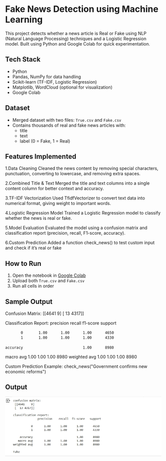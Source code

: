 # Fake News Detection using Machine Learning

This project detects whether a news article is Real or Fake using NLP (Natural Language Processing) techniques and a Logistic Regression model. Built using Python and Google Colab for quick experimentation.

## Tech Stack

- Python 
- Pandas, NumPy for data handling
- Scikit-learn (TF-IDF, Logistic Regression)
- Matplotlib, WordCloud (optional for visualization)
- Google Colab 

##  Dataset

- Merged dataset with two files: `True.csv` and `Fake.csv`
- Contains thousands of real and fake news articles with:
  - title
  - text
  - label (0 = Fake, 1 = Real)
## Features Implemented
1.Data Cleaning
Cleaned the news content by removing special characters, punctuation, converting to lowercase, and removing extra spaces.

2.Combined Title & Text
Merged the title and text columns into a single content column for better context and accuracy.

3.TF-IDF Vectorization
Used TfidfVectorizer to convert text data into numerical format, giving weight to important words.

4.Logistic Regression Model
Trained a Logistic Regression model to classify whether the news is real or fake.

5.Model Evaluation
Evaluated the model using a confusion matrix and classification report (precision, recall, F1-score, accuracy).

 6.Custom Prediction
Added a function check_news() to test custom input and check if it’s real or fake

## How to Run

1. Open the notebook in [Google Colab](https://colab.research.google.com/)
2. Upload both `True.csv` and `Fake.csv`
3. Run all cells in order

## Sample Output
Confusion Matrix:
[[4641    9]
 [  13 4317]]


Classification Report:
              precision    recall  f1-score   support

           0       1.00      1.00      1.00      4650
           1       1.00      1.00      1.00      4330

    accuracy                           1.00      8980
   macro avg       1.00      1.00      1.00      8980
weighted avg       1.00      1.00      1.00      8980

Custom Prediction Example:
check_news("Government confirms new economic reforms")

## Output

![Model Output](images/output.jpeg)


